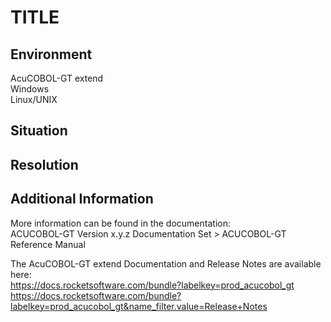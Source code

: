 # TITLE
## Environment
AcuCOBOL-GT extend  
Windows  
Linux/UNIX  

## Situation


## Resolution


## Additional Information
More information can be found in the documentation:   
ACUCOBOL-GT Version x.y.z Documentation Set > ACUCOBOL-GT Reference Manual    

The AcuCOBOL-GT extend Documentation and Release Notes are available here:    
https://docs.rocketsoftware.com/bundle?labelkey=prod_acucobol_gt 
https://docs.rocketsoftware.com/bundle?labelkey=prod_acucobol_gt&name_filter.value=Release+Notes  